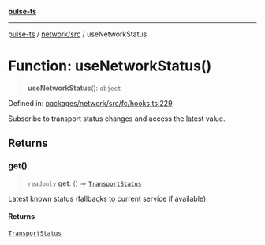 [**pulse-ts**](../../../README.md)

***

[pulse-ts](../../../README.md) / [network/src](../README.md) / useNetworkStatus

# Function: useNetworkStatus()

> **useNetworkStatus**(): `object`

Defined in: [packages/network/src/fc/hooks.ts:229](https://github.com/jlehett/pulse-ts/blob/d786433c7cb88fe7c30a7029f46dff58815931cc/packages/network/src/fc/hooks.ts#L229)

Subscribe to transport status changes and access the latest value.

## Returns

### get()

> `readonly` **get**: () => [`TransportStatus`](../type-aliases/TransportStatus.md)

Latest known status (fallbacks to current service if available).

#### Returns

[`TransportStatus`](../type-aliases/TransportStatus.md)
